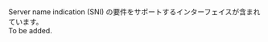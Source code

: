<Namespace Name="Microsoft.Azure.Management.Network.Fluent.HasServerNameIndication.Definition">
  <Docs>
    <summary>Server name indication (SNI) の要件をサポートするインターフェイスが含まれています。</summary> 
    <remarks>To be added.</remarks>
  </Docs>
</Namespace>
